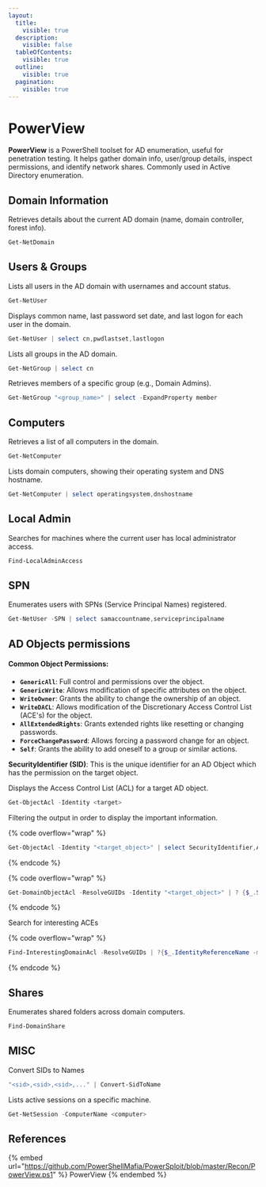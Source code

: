 ```yaml
---
layout:
  title:
    visible: true
  description:
    visible: false
  tableOfContents:
    visible: true
  outline:
    visible: true
  pagination:
    visible: true
---
```


# PowerView

**PowerView** is a PowerShell toolset for AD enumeration, useful for penetration testing. It helps gather domain info, user/group details, inspect permissions, and identify network shares. Commonly used in Active Directory enumeration.

## Domain Information

Retrieves details about the current AD domain (name, domain controller, forest info).

```powershell
Get-NetDomain
```

## Users & Groups

Lists all users in the AD domain with usernames and account status.

```powershell
Get-NetUser
```

Displays common name, last password set date, and last logon for each user in the domain.

```powershell
Get-NetUser | select cn,pwdlastset,lastlogon
```

Lists all groups in the AD domain.

```powershell
Get-NetGroup | select cn
```

Retrieves members of a specific group (e.g., Domain Admins).

```powershell
Get-NetGroup "<group_name>" | select -ExpandProperty member
```

## Computers

Retrieves a list of all computers in the domain.

```powershell
Get-NetComputer
```

Lists domain computers, showing their operating system and DNS hostname.

```powershell
Get-NetComputer | select operatingsystem,dnshostname
```

## Local Admin

Searches for machines where the current user has local administrator access.

```powershell
Find-LocalAdminAccess
```

## SPN

Enumerates users with SPNs (Service Principal Names) registered.

```powershell
Get-NetUser -SPN | select samaccountname,serviceprincipalname
```

## AD Objects permissions

#### Common Object Permissions:

* **`GenericAll`**: Full control and permissions over the object.
* **`GenericWrite`**: Allows modification of specific attributes on the object.
* **`WriteOwner`**: Grants the ability to change the ownership of an object.
* **`WriteDACL`**: Allows modification of the Discretionary Access Control List (ACE's) for the object.
* **`AllExtendedRights`**: Grants extended rights like resetting or changing passwords.
* **`ForceChangePassword`**: Allows forcing a password change for an object.
* **`Self`**: Grants the ability to add oneself to a group or similar actions.

**SecurityIdentifier (SID)**: This is the unique identifier for an AD Object which has the permission on the target object.

Displays the Access Control List (ACL) for a target AD object.

```powershell
Get-ObjectAcl -Identity <target>
```

Filtering the output in order to display the important information.

{% code overflow="wrap" %}
```powershell
Get-ObjectAcl -Identity "<target_object>" | select SecurityIdentifier,ActiveDirectoryRights
```
{% endcode %}



{% code overflow="wrap" %}
```powershell
Get-DomainObjectAcl -ResolveGUIDs -Identity "<target_object>" | ? {$_.SecurityIdentifier -eq (Convert-NameToSid "<controlled_object>")}
```
{% endcode %}

Search for interesting ACEs&#x20;

{% code overflow="wrap" %}
```powershell
Find-InterestingDomainAcl -ResolveGUIDs | ?{$_.IdentityReferenceName -match "<controlled_object>"}
```
{% endcode %}

## Shares

Enumerates shared folders across domain computers.

```powershell
Find-DomainShare
```

## MISC

Convert SIDs to Names

```powershell
"<sid>,<sid>,<sid>,..." | Convert-SidToName
```

Lists active sessions on a specific machine.

```powershell
Get-NetSession -ComputerName <computer>
```

## References

{% embed url="https://github.com/PowerShellMafia/PowerSploit/blob/master/Recon/PowerView.ps1" %}
PowerView
{% endembed %}
